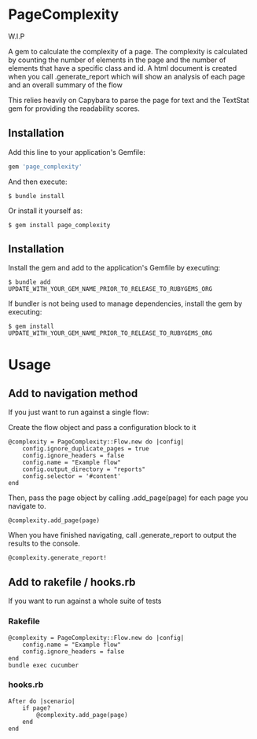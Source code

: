# PageComplexity

W.I.P

A gem to calculate the complexity of a page. The complexity is calculated by counting the number of elements in the page and the number of elements that have a specific class and id. 
A html document is created when you call .generate_report which will show an analysis of each page and an overall summary of the flow

This relies heavily on Capybara to parse the page for text and the TextStat gem for providing the readability scores.

## Installation

Add this line to your application's Gemfile:

```ruby
gem 'page_complexity'
```

And then execute:

    $ bundle install

Or install it yourself as:

    $ gem install page_complexity

## Installation

Install the gem and add to the application's Gemfile by executing:

    $ bundle add UPDATE_WITH_YOUR_GEM_NAME_PRIOR_TO_RELEASE_TO_RUBYGEMS_ORG

If bundler is not being used to manage dependencies, install the gem by executing:

    $ gem install UPDATE_WITH_YOUR_GEM_NAME_PRIOR_TO_RELEASE_TO_RUBYGEMS_ORG



# Usage
## Add to navigation method

If you just want to run against a single flow:

Create the flow object and pass a configuration block to it

    @complexity = PageComplexity::Flow.new do |config|
        config.ignore_duplicate_pages = true
        config.ignore_headers = false
        config.name = "Example flow"
        config.output_directory = "reports"
        config.selector = '#content'
    end

Then, pass the page object by calling .add_page(page) for each page you navigate to.

    @complexity.add_page(page)

When you have finished navigating, call .generate_report to output the results to the console.

    @complexity.generate_report!


## Add to rakefile / hooks.rb
If you want to run against a whole suite of tests
### Rakefile    

    @complexity = PageComplexity::Flow.new do |config|
        config.name = "Example flow"
        config.ignore_headers = false
    end
    bundle exec cucumber

### hooks.rb
    After do |scenario|
        if page?
            @complexity.add_page(page)
        end
    end
